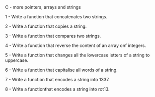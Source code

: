 C - more pointers, arrays and strings 

1 - Write a function that concatenates two strings.

2 - Write a function that copies a string.

3 - Write a function that compares two strings.

4 - Write a function that reverse the content of an array onf integers.

5 - Write a function that changes all the lowercase letters of a string to uppercase.

6 - Write a function that capitalise all words of a string.

7 - Write a function that encodes a string into 1337.

8 - Write a functionthat encodes a string into rot13.


